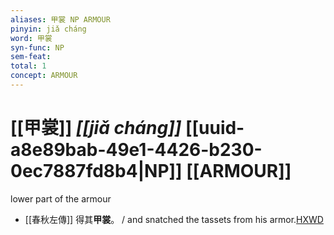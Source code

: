 ```yaml
---
aliases: 甲裳 NP ARMOUR
pinyin: jiǎ cháng
word: 甲裳
syn-func: NP
sem-feat: 
total: 1
concept: ARMOUR 
---
```

# [[甲裳]] *[[jiǎ cháng]]*  [[uuid-a8e89bab-49e1-4426-b230-0ec7887fd8b4|NP]] [[ARMOUR]]
lower part of the armour
 - [[春秋左傳]] 得其**甲裳**。 / and snatched the tassets from his armor.[HXWD](https://hxwd.org/textview.html?location=KR1e0001_tls_007-238a.21)